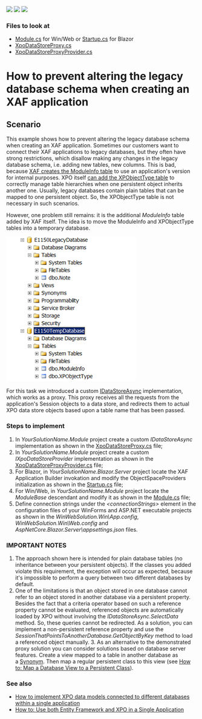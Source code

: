 <!-- default badges list -->
![](https://img.shields.io/endpoint?url=https://codecentral.devexpress.com/api/v1/VersionRange/128592271/15.2.4%2B)
[![](https://img.shields.io/badge/Open_in_DevExpress_Support_Center-FF7200?style=flat-square&logo=DevExpress&logoColor=white)](https://supportcenter.devexpress.com/ticket/details/E1150)
[![](https://img.shields.io/badge/📖_How_to_use_DevExpress_Examples-e9f6fc?style=flat-square)](https://docs.devexpress.com/GeneralInformation/403183)
<!-- default badges end -->
<!-- default file list -->
### Files to look at

- [Module.cs](./XPO/NET.Framework/WinWebSolution.Module/Module.cs) for Win/Web or [Startup.cs](./XPO/NET.Core/Blazor/AspNetCore.Blazor.Server/Startup.cs) for Blazor
- [XpoDataStoreProxy.cs](./XPO/NET.Core/Blazor/AspNetCore.Module/Services/XpoDataStoreProxy.cs)
- [XpoDataStoreProxyProvider.cs](./XPO/NET.Core/Blazor/AspNetCore.Module/Services/XpoDataStoreProxyProvider.cs)
<!-- default file list end -->
# How to prevent altering the legacy database schema when creating an XAF application

## Scenario

This example shows how to prevent altering the legacy database schema when creating an XAF application. Sometimes our customers want to connect their XAF applications to legacy databases, but they often have strong restrictions, which disallow making any changes in the legacy database schema, i.e. adding new tables, new columns. This is bad, because [XAF creates the ModuleInfo table](https://documentation.devexpress.com/#Xaf/CustomDocument3070) to use an application's version for internal purposes. XPO itself [can add the XPObjectType table](http://documentation.devexpress.com/#XPO/CustomDocument2632) to correctly manage table hierarchies when one persistent object inherits another one. Usually, legacy databases contain plain tables that can be mapped to one persistent object. So, the XPObjectType table is not necessary in such scenarios.

However, one problem still remains: it is the additional _ModuleInfo_ table added by XAF itself. The idea is to move the ModuleInfo and XPObjectType tables into a temporary database.

![](https://raw.githubusercontent.com/DevExpress-Examples/how-to-prevent-altering-the-legacy-database-schema-when-creating-an-xaf-application-e1150/15.2.4+/media/d3ec394f-faf6-42fc-aff8-e11f6aaa58f2.png)

For this task we introduced a custom [IDataStoreAsync](https://documentation.devexpress.com/CoreLibraries/DevExpress.Xpo.DB.IDataStoreAsync.class) implementation, which works as a proxy. This proxy receives all the requests from the application's Session objects to a data store, and redirects them to actual XPO data store objects based upon a table name that has been passed.

### Steps to implement

1. In _YourSolutionName.Module_ project create a custom _IDataStoreAsync_ implementation as shown in the [XpoDataStoreProxy.cs](./XPO/NET.Core/Blazor/AspNetCore.Module/Services/XpoDataStoreProxy.cs) file;
2. In _YourSolutionName.Module_ project create a custom _IXpoDataStoreProvider_ implementation as shown in the [XpoDataStoreProxyProvider.cs](./XPO/NET.Core/Blazor/AspNetCore.Module/Services/XpoDataStoreProxyProvider.cs) file;
3. For Blazor, in _YourSolutionName.Blazor.Server_ project locate the XAF Application Builder invokation and modify the ObjectSpaceProviders initialization as shown in the [Startup.cs](./XPO/NET.Core/Blazor/AspNetCore.Blazor.Server/Startup.cs) file;
4. For Win/Web, in _YourSolutionName.Module_ project locate the _ModuleBase_ descendant and modify it as shown in the [Module.cs](./XPO/NET.Framework/WinWebSolution.Module/Module.cs) file;
5. Define connection strings under the _\<connectionStrings>_ element in the configuration files of your WinForms and ASP.NET executable projects as shown in the _WinWebSolution.Win\App.config_, _WinWebSolution.Win\Web.config_ and _AspNetCore.Blazor.Server\appsettings.json_ files.

### IMPORTANT NOTES

1. The approach shown here is intended for plain database tables (no inheritance between your persistent objects). If the classes you added violate this requirement, the exception will occur as expected, because it's impossible to perform a query between two different databases by default.
2. One of the limitations is that an object stored in one database cannot refer to an object stored in another database via a persistent property. Besides the fact that a criteria operator based on such a reference property cannot be evaluated, referenced objects are automatically loaded by XPO without involving the _IDataStoreAsync.SelectData_ method. So, these queries cannot be redirected. As a solution, you can implement a non-persistent reference property and use the _SessionThatPointsToAnotherDatabase.GetObjectByKey_ method to load a referenced object manually.
3. As an alternative to the demonstrated proxy solution you can consider solutions based on database server features. Create a view mapped to a table in another database as a [Synonym](https://docs.microsoft.com/en-us/sql/relational-databases/synonyms/synonyms-database-engine). Then map a regular persistent class to this view (see [How to: Map a Database View to a Persistent Class](https://documentation.devexpress.com/#Xaf/CustomDocument3281)).

### See also

- [How to implement XPO data models connected to different databases within a single application](https://www.devexpress.com/Support/Center/p/E4896)
- [How to: Use both Entity Framework and XPO in a Single Application](http://documentation.devexpress.com/#Xaf/CustomDocument3476)
